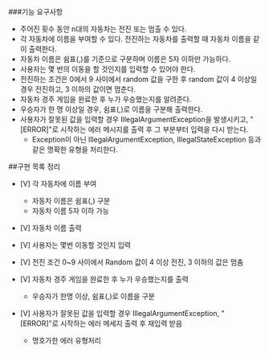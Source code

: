 ###기능 요구사항
+ 주어진 횟수 동안 n대의 자동차는 전진 또는 멈출 수 있다.
+ 각 자동차에 이름을 부여할 수 있다. 전진하는 자동차를 출력할 때 자동차 이름을 같이 출력한다.
+ 자동차 이름은 쉼표(,)를 기준으로 구분하며 이름은 5자 이하만 가능하다.
+ 사용자는 몇 번의 이동을 할 것인지를 입력할 수 있어야 한다.
+ 전진하는 조건은 0에서 9 사이에서 random 값을 구한 후 random 값이 4 이상일 경우 전진하고, 3 이하의 값이면 멈춘다.
+ 자동차 경주 게임을 완료한 후 누가 우승했는지를 알려준다.
+ 우승자가 한 명 이상일 경우, 쉼표(,)로 이름을 구분해 출력한다.
+ 사용자가 잘못된 값을 입력할 경우 IllegalArgumentException을 발생시키고, "[ERROR]"로 시작하는 에러 메시지를 출력 후 그 부분부터 입력을 다시 받는다.
  + Exception이 아닌 IllegalArgumentException, IllegalStateException 등과 같은 명확한 유형을 처리한다.

##구현 목록 정리
+ [V] 각 자동차에 이름 부여
  + 자동차 이름은 쉼표(,) 구분
  + 자동차 이름 5자 이하 가능

+ [V] 자동차 이름 출력

+ [V] 사용자는 몇번 이동할 것인지 입력

+ [V] 전진 조건 0~9 사이에서 Random 값이 4 이상 전진, 3 이하의 값은 멈춤

+ [V] 자동차 경주 게임을 완료한 후 누가 우승했는지를 출력
  + 우승자가 한명 이상, 쉼표(,)로 이름을 구분

+ [V] 사용자가 잘못된 값을 입력할 경우  IllegalArgumentException, "[ERROR]"로 시작하는 에러 메세지 출력 후 재입력 받음
  + 명호가한 에러 유형처리 
